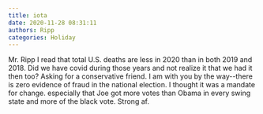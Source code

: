 ```yaml
---
title: iota
date: 2020-11-28 08:31:11
authors: Ripp
categories: Holiday
---
```


 Mr. Ripp I read that total U.S. deaths are less in 2020 than in both 2019 and 2018. Did we have covid during those years and not realize it that we had it then too? Asking for a conservative friend. I am with you by the way--there is zero evidence of fraud in the national election.  I thought it was a mandate for change. especially that Joe got more votes than Obama in every swing state and more of the black vote. Strong af.